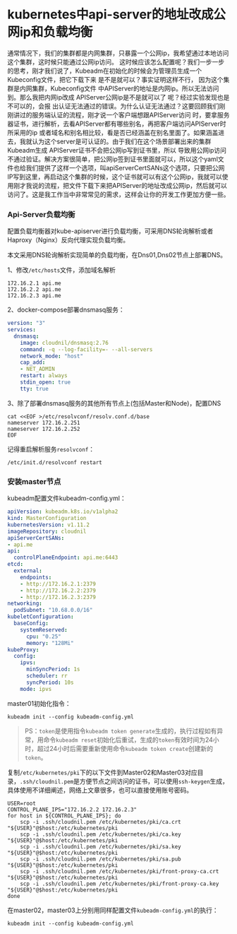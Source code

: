 # kubernetes中api-server的地址改成公网ip和负载均衡

通常情况下，我们的集群都是内网集群，只暴露一个公网ip，我希望通过本地访问这个集群，这时候只能通过公网ip访问。 这时候应该怎么配置呢？我们一步一步的思考，刚才我们说了，Kubeadm在初始化的时候会为管理员生成一个 Kubeconfig文件，把它下载下来 是不是就可以？事实证明这样不行， 因为这个集群是内网集群，Kubeconfig文件 中APIServer的地址是内网ip。所以无法访问到。那么我把内网ip改成 APIServer公网ip是不是就可以了 呢？经过实验发现也是不可以的，会报 出认证无法通过的错误。为什么认证无法通过？这要回顾我们刚刚讲过的服务端认证的流程，刚才说一个客户端想跟APIServer访问 时，要拿服务器证书，进行解析，去看APIServer都有哪些别名，再把客户端访问APIServer时所采用的ip 或者域名和别名相比较，看是否已经涵盖在别名里面了。如果涵盖进去，我就认为这个server是可认证的。由于我们在这个场景部署出来的集群Kubeadm生成 APIServer证书不会把公网ip写到证书里，所以 导致用公网ip访问不通过验证。解决方案很简单，把公网ip签到证书里面就可以，所以这个yaml文件也给我们提供了这样一个选项，叫apiServerCertSANs这个选项，只要把公网IP写到这里，再启动这个集群的时候，这个证书就可以有这个公网ip，我就可以使用刚才我说的流程，把文件下载下来把APIServer的地址改成公网ip，然后就可以访问了。这是我工作当中非常常见的需求，这样会让你的开发工作更加方便一些。



### Api-Server负载均衡

配置负载均衡器对kube-apiserver进行负载均衡，可采用DNS轮询解析或者Haproxy（Nginx）反向代理实现负载均衡。

本文采用DNS轮询解析实现简单的负载均衡，在Dns01,Dns02节点上部署DNS。

1、修改`/etc/hosts`文件，添加域名解析

```
172.16.2.1 api.me
172.16.2.2 api.me
172.16.2.3 api.me
```

2、docker-compose部署dnsmasq服务：

```yaml
version: "3"
services:
  dnsmasq:
    image: cloudnil/dnsmasq:2.76
    command: -q --log-facility=- --all-servers
    network_mode: "host"
    cap_add:
    - NET_ADMIN
    restart: always
    stdin_open: true
    tty: true
```

3、除了部署dnsmasq服务的其他所有节点上(包括Master和Node)，配置DNS

```
cat <<EOF >/etc/resolvconf/resolv.conf.d/base
nameserver 172.16.2.251
nameserver 172.16.2.252
EOF
```

记得重启解析服务`resolvconf`：

```
/etc/init.d/resolvconf restart
```



### 安装master节点

kubeadm配置文件kubeadm-config.yml：

```yaml
apiVersion: kubeadm.k8s.io/v1alpha2
kind: MasterConfiguration
kubernetesVersion: v1.11.2
imageRepository: cloudnil
apiServerCertSANs:
- api.me
api:
  controlPlaneEndpoint: api.me:6443
etcd:
  external:
    endpoints:
    - http://172.16.2.1:2379
    - http://172.16.2.2:2379
    - http://172.16.2.3:2379
networking:
  podSubnet: "10.68.0.0/16"
kubeletConfiguration:
  baseConfig:
    systemReserved: 
      cpu: "0.25"
      memory: "128Mi"
kubeProxy:
  config:
    ipvs:
      minSyncPeriod: 1s
      scheduler: rr
      syncPeriod: 10s
    mode: ipvs
```

master01初始化指令：

```
kubeadm init --config kubeadm-config.yml
```

> PS：`token`是使用指令`kubeadm token generate`生成的，执行过程如有异常，用命令`kubeadm reset`初始化后重试，生成的`token`有效时间为24小时，超过24小时后需要重新使用命令`kubeadm token create`创建新的`token`。

复制`/etc/kubernetes/pki`下的以下文件到Master02和Master03对应目录，`.ssh/cloudnil.pem`是方便节点之间访问的证书，可以使用`ssh-keygen`生成，具体使用不详细阐述，网络上文章很多，也可以直接使用账号密码。

```
USER=root
CONTROL_PLANE_IPS="172.16.2.2 172.16.2.3"
for host in ${CONTROL_PLANE_IPS}; do
    scp -i .ssh/cloudnil.pem /etc/kubernetes/pki/ca.crt "${USER}"@$host:/etc/kubernetes/pki
    scp -i .ssh/cloudnil.pem /etc/kubernetes/pki/ca.key "${USER}"@$host:/etc/kubernetes/pki
    scp -i .ssh/cloudnil.pem /etc/kubernetes/pki/sa.key "${USER}"@$host:/etc/kubernetes/pki
    scp -i .ssh/cloudnil.pem /etc/kubernetes/pki/sa.pub "${USER}"@$host:/etc/kubernetes/pki
    scp -i .ssh/cloudnil.pem /etc/kubernetes/pki/front-proxy-ca.crt "${USER}"@$host:/etc/kubernetes/pki
    scp -i .ssh/cloudnil.pem /etc/kubernetes/pki/front-proxy-ca.key "${USER}"@$host:/etc/kubernetes/pki
done
```

在master02，master03上分别用同样配置文件`kubeadm-config.yml`的执行：

```
kubeadm init --config kubeadm-config.yml
```